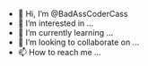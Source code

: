 - 👋 Hi, I’m @BadAssCoderCass
- 👀 I’m interested in ...
- 🌱 I’m currently learning ...
- 💞️ I’m looking to collaborate on ...
- 📫 How to reach me ...

<!---
BadAssCoderCass/BadAssCoderCass is a ✨ special ✨ repository because its `README.md` (this file) appears on your GitHub profile.
You can click the Preview link to take a look at your changes.
--->
